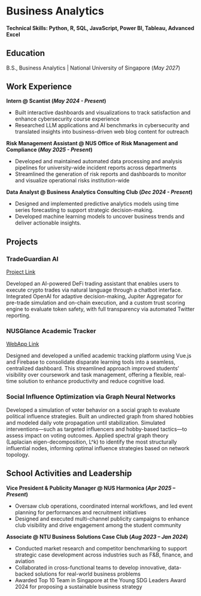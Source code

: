# Business Analytics

#### Technical Skills: Python, R, SQL, JavaScript, Power BI, Tableau, Advanced Excel

## Education			        		
B.S., Business Analytics | National University of Singapore (_May 2027_)

## Work Experience
**Intern @ Scantist (_May 2024 - Present_)**
- Built interactive dashboards and visualizations to track satisfaction and enhance cybersecurity course experience
- Researched LLM applications and AI benchmarks in cybersecurity and translated insights into business-driven web blog content for outreach

**Risk Management Assistant @ NUS Office of Risk Management and Compliance (_May 2025 - Present_)**
- Developed and maintained automated data processing and analysis pipelines for university-wide incident reports across departments
- Streamlined the generation of risk reports and dashboards to monitor and visualize operational risks institution-wide

**Data Analyst @ Business Analytics Consulting Club (_Dec 2024 - Present_)**
- Designed and implemented predictive analytics models using time series forecasting to support strategic decision-making.
- Developed machine learning models to uncover business trends and deliver actionable insights.

## Projects

### TradeGuardian AI
[Project Link](https://github.com/bnb-hack)

Developed an AI-powered DeFi trading assistant that enables users to execute crypto trades via natural language through a chatbot interface. Integrated OpenAI for adaptive decision-making, Jupiter Aggregator for pre-trade simulation and on-chain execution, and a custom trust scoring engine to evaluate token safety, with full transparency via automated Twitter reporting.

### NUSGlance Academic Tracker
[WebApp Link](https://bt3103-7c86e.web.app)

Designed and developed a unified academic tracking platform using Vue.js and Firebase to consolidate disparate learning tools into a seamless, centralized dashboard. This streamlined approach improved students’ visibility over coursework and task management, offering a flexible, real-time solution to enhance productivity and reduce cognitive load.

### Social Influence Optimization via Graph Neural Networks 

Developed a simulation of voter behavior on a social graph to evaluate political influence strategies. Built an undirected graph from shared hobbies and modeled daily vote propagation until stabilization. Simulated interventions—such as targeted influencers and hobby-based tactics—to assess impact on voting outcomes. Applied spectral graph theory (Laplacian eigen-decomposition, L^k) to identify the most structurally influential nodes, informing optimal influence strategies based on network topology.


## School Activities and Leadership

**Vice President & Publicity Manager  @ NUS Harmonica (_Apr 2025 – Present_)** 
- Oversaw club operations, coordinated internal workflows, and led event planning for performances and recruitment initiatives
- Designed and executed multi-channel publicity campaigns to enhance club visibility and drive engagement among the student community
 
**Associate  @ NTU Business Solutions Case Club (_Aug 2023 – Jan 2024_)** 
- Conducted market research and competitor benchmarking to support strategic case development across industries such as F&B, finance, and aviation
- Collaborated in cross-functional teams to develop innovative, data-backed solutions for real-world business problems
- Awarded Top 10 Team in Singapore at the Young SDG Leaders Award 2024 for proposing a sustainable business strategy


